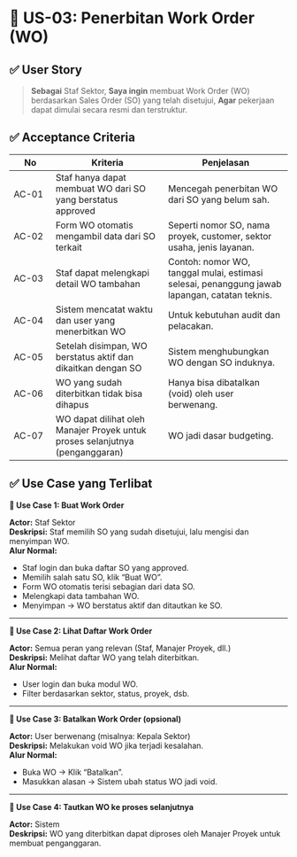# 🎯 US-03: Penerbitan Work Order (WO)
## ✅ User Story

>**Sebagai** Staf Sektor,
**Saya ingin** membuat Work Order (WO) berdasarkan Sales Order (SO) yang telah disetujui,
**Agar** pekerjaan dapat dimulai secara resmi dan terstruktur.

## ✅ Acceptance Criteria
|<div style="width: 60px;">No</div>	|Kriteria |Penjelasan|
|-------|------|------|
|AC-01|	Staf hanya dapat membuat WO dari SO yang berstatus approved	|Mencegah penerbitan WO dari SO yang belum sah.|
|AC-02	|Form WO otomatis mengambil data dari SO terkait	|Seperti nomor SO, nama proyek, customer, sektor usaha, jenis layanan.|
|AC-03	|Staf dapat melengkapi detail WO tambahan	|Contoh: nomor WO, tanggal mulai, estimasi selesai, penanggung jawab lapangan, catatan teknis.|
|AC-04	|Sistem mencatat waktu dan user yang menerbitkan WO	|Untuk kebutuhan audit dan pelacakan.|
|AC-05	|Setelah disimpan, WO berstatus aktif dan dikaitkan dengan SO	|Sistem menghubungkan WO dengan SO induknya.|
|AC-06|	WO yang sudah diterbitkan tidak bisa dihapus	|Hanya bisa dibatalkan (void) oleh user berwenang.|
|AC-07|	WO dapat dilihat oleh Manajer Proyek untuk proses selanjutnya (penganggaran)	|WO jadi dasar budgeting.|

## ✅ Use Case yang Terlibat

**🔹 Use Case 1: Buat Work Order**

**Actor:** Staf Sektor  
**Deskripsi:** Staf memilih SO yang sudah disetujui, lalu mengisi dan menyimpan WO.  
**Alur Normal:**

- Staf login dan buka daftar SO yang approved.
- Memilih salah satu SO, klik “Buat WO”.
- Form WO otomatis terisi sebagian dari data SO.
- Melengkapi data tambahan WO.
- Menyimpan → WO berstatus aktif dan ditautkan ke SO.
<hr>

**🔹 Use Case 2: Lihat Daftar Work Order**

**Actor:** Semua peran yang relevan (Staf, Manajer Proyek, dll.)  
**Deskripsi:** Melihat daftar WO yang telah diterbitkan.  
**Alur Normal:**
- User login dan buka modul WO.
- Filter berdasarkan sektor, status, proyek, dsb.
<hr>

**🔹 Use Case 3: Batalkan Work Order (opsional)**

**Actor:** User berwenang (misalnya: Kepala Sektor)  
**Deskripsi:** Melakukan void WO jika terjadi kesalahan.  
**Alur Normal:**

- Buka WO → Klik “Batalkan”.
- Masukkan alasan → Sistem ubah status WO jadi void.
<hr>

**🔹 Use Case 4: Tautkan WO ke proses selanjutnya**

**Actor:** Sistem  
**Deskripsi:** WO yang diterbitkan dapat diproses oleh Manajer Proyek untuk membuat penganggaran.